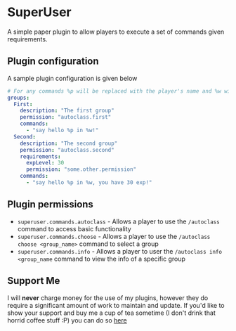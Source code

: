 # SuperUser

A simple paper plugin to allow players to execute a set of commands given requirements.

## Plugin configuration

A sample plugin configuration is given below

```yaml
# For any commands %p will be replaced with the player's name and %w with the player's world
groups:
  First:
    description: "The first group"
    permission: "autoclass.first"
    commands:
      - "say hello %p in %w!"
  Second:
    description: "The second group"
    permission: "autoclass.second"
    requirements:
      expLevel: 30
      permission: "some.other.permission"
    commands:
      - "say hello %p in %w, you have 30 exp!"
```

## Plugin permissions

* `superuser.commands.autoclass` - Allows a player to use the `/autoclass` command to access basic functionality
* `superuser.commands.choose` - Allows a player to use the `/autoclass choose <group_name>` command to select a group
* `superuser.commands.info` - Allows a player to user the `/autoclass info <group_name` command to view the info of a
  specific group

## Support Me

I will **never** charge money for the use of my plugins, however they do require a significant amount of work to
maintain and update. If you'd like to show your support and buy me a cup of tea sometime (I don't drink that horrid
coffee stuff :P) you can do so [here](https://www.paypal.me/zerthick)